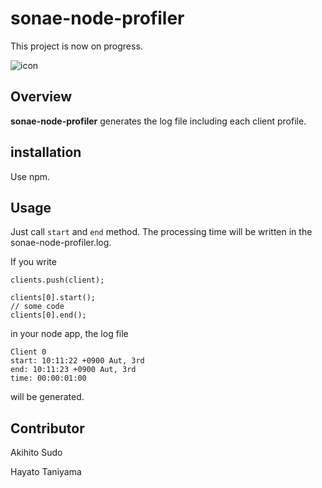 # sonae-node-profiler

This project is now on progress.

![icon](xxxx)

## Overview

**sonae-node-profiler** generates the log file including each client profile.


## installation

Use npm.

## Usage

Just call `start` and `end` method. The processing time will be written in the sonae-node-profiler.log.


If you write 

```
clients.push(client);

clients[0].start();
// some code
clients[0].end();
```

in your node app, the log file

```
Client 0
start: 10:11:22 +0900 Aut, 3rd
end: 10:11:23 +0900 Aut, 3rd
time: 00:00:01:00
```

will be generated.

## Contributor

Akihito Sudo

Hayato Taniyama